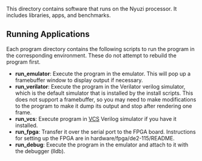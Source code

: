 This directory contains software that runs on the Nyuzi processor. It includes
libraries, apps, and benchmarks.

## Running Applications

Each program directory contains the following scripts to run the program in
the corresponding environment. These do not attempt to rebuild the program
first.

- **run_emulator**: Execute the program in the emulator. This will pop up a
  framebuffer window to display output if necessary.
- **run_verilator**: Execute the program in the Verilator verilog simulator, which
  is the default simulator that is installed by the install scripts. This
  does not support a framebuffer, so you may need to make modifications to the
  program to make it dump its output and stop after rendering one frame.
- **run_vcs**: Execute program in
  [VCS](https://www.synopsys.com/verification/simulation/vcs.html) Verilog
  simulator if you have it installed.
- **run_fpga**: Transfer it over the serial port to the FPGA board. Instructions
  for setting up the FPGA are in hardware/fpga/de2-115/README.
- **run_debug**: Execute the program in the emulator and attach to it with the
  debugger (lldb).
